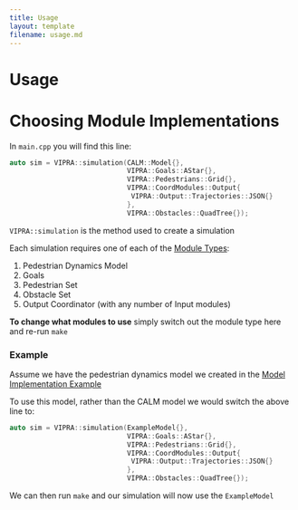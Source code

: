 ```yaml
---
title: Usage
layout: template
filename: usage.md
--- 
```


# Usage

# Choosing Module Implementations

In `main.cpp` you will find this line:
```C++
auto sim = VIPRA::simulation(CALM::Model{}, 
                             VIPRA::Goals::AStar{}, 
                             VIPRA::Pedestrians::Grid{},
                             VIPRA::CoordModules::Output{
                              VIPRA::Output::Trajectories::JSON{}
                             },
                             VIPRA::Obstacles::QuadTree{});
```

`VIPRA::simulation` is the method used to create a simulation

Each simulation requires one of each of the [Module Types](../modules.md):
1. Pedestrian Dynamics Model
2. Goals
3. Pedestrian Set
4. Obstacle Set
5. Output Coordinator (with any number of Input modules)

**To change what modules to use** simply switch out the module type here and re-run `make`

### Example

Assume we have the pedestrian dynamics model we created in the [Model Implementation Example](../examples/model_example.md)

To use this model, rather than the CALM model we would switch the above line to:
```C++
auto sim = VIPRA::simulation(ExampleModel{}, 
                             VIPRA::Goals::AStar{}, 
                             VIPRA::Pedestrians::Grid{},
                             VIPRA::CoordModules::Output{
                              VIPRA::Output::Trajectories::JSON{}
                             },
                             VIPRA::Obstacles::QuadTree{});
```

We can then run `make` and our simulation will now use the `ExampleModel`